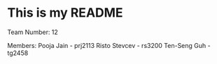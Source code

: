 # This is my README
Team Number: 12

Members: 
Pooja Jain - prj2113
Risto Stevcev - rs3200
Ten-Seng Guh - tg2458 



